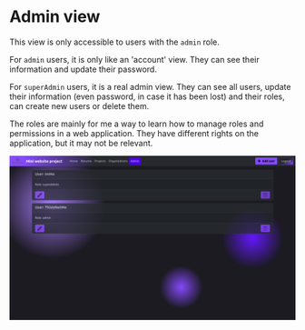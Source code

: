 # Admin view

This view is only accessible to users with the `admin` role.

For `admin` users, it is only like an 'account' view. They can see their information and update their password.

For `superAdmin` users, it is a real admin view. They can see all users, update their information (even password, in case it has been lost) and their roles, can create new users or delete them.

The roles are mainly for me a way to learn how to manage roles and permissions in a web application. They have different rights on the application, but it may not be relevant.

![Admin view](/documents/AdminView.png)
